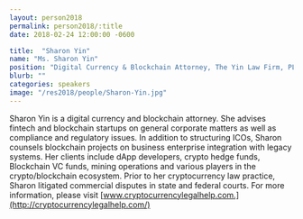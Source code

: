 ```yaml
---
layout: person2018
permalink: person2018/:title
date: 2018-02-24 12:00:00 -0600

title:  "Sharon Yin"
name: "Ms. Sharon Yin"
position: "Digital Currency & Blockchain Attorney, The Yin Law Firm, PLLC"
blurb: ""
categories: speakers
image: "/res2018/people/Sharon-Yin.jpg"
---
```


Sharon Yin is a digital currency and blockchain attorney. She advises fintech and blockchain startups on general corporate matters as well as compliance and regulatory issues. In addition to structuring ICOs, Sharon counsels blockchain projects on business enterprise integration with legacy systems. Her clients include dApp developers, crypto hedge funds, Blockchain VC funds, mining operations and various players in the crypto/blockchain ecosystem. Prior to her cryptocurrency law practice, Sharon litigated commercial disputes in state and federal courts. For more information, please visit [www.cryptocurrencylegalhelp.com.](http://cryptocurrencylegalhelp.com/)